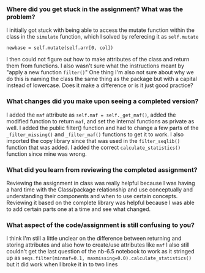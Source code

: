 ### Where did you get stuck in the assignment? What was the problem?
I initially got stuck with being able to access the mutate function within the class in the `simulate` function, which I solved by referecing it as `self.mutate`

`newbase = self.mutate(self.arr[0, col])`

I then could not figure out how to make attributes of the class and return them from functions. I also wasn't sure what the instructions meant by "apply a new function `filter()`"
One thing I'm also not sure about why we do this is naming the class the same thing as the package but with a capital instead of lowercase. Does it make a difference or is it just good practice?

### What changes did you make upon seeing a completed version?
I added the `maf` attribute as `self.maf = self._get_maf()`, added the modified function to return `maf`, and set the internal functions as private as well. 
I added the public filter() function and had to change a few parts of the `_filter_missing()` and `_filter_maf()` functions to get it to work. 
I also imported the copy library since that was used in the `filter_seqlib()` function that was added. 
I added the correct `calculate_statistics()` function since mine was wrong. 

### What did you learn from reviewing the completed assignment?
Reviewing the assignment in class was really helpful because I was having a hard time with the Class/package relationship and use conceptually and understanding their components and when to use certain concepts. 
Reviewing it based on the complete library was helpful because I was able to add certain parts one at a time and see what changed. 

### What aspect of the code/assignment is still confusing to you?
I think I'm still a little unclear on the difference between returning and storing attributes and also how to create/use attributes like `maf`
I also still couldn't get the last question of the nb-6.5 notebook to work as it stringed up as `seqs.filter(minmaf=0.1, maxmissing=0.0).calculate_statistics()`
but it did work when I broke it in to two lines
